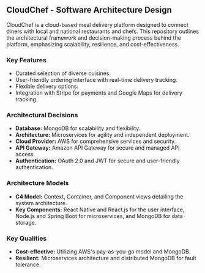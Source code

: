 ## CloudChef - Software Architecture Design

CloudChef is a cloud-based meal delivery platform designed to connect diners with local and national restaurants and chefs. This repository outlines the architectural framework and decision-making process behind the platform, emphasizing scalability, resilience, and cost-effectiveness.

### Key Features
- Curated selection of diverse cuisines.
- User-friendly ordering interface with real-time delivery tracking.
- Flexible delivery options.
- Integration with Stripe for payments and Google Maps for delivery tracking.

### Architectural Decisions
- **Database:** MongoDB for scalability and flexibility.
- **Architecture:** Microservices for agility and independent deployment.
- **Cloud Provider:** AWS for comprehensive services and security.
- **API Gateway:** Amazon API Gateway for secure and managed API access.
- **Authentication:** OAuth 2.0 and JWT for secure and user-friendly authentication.

### Architecture Models
- **C4 Model:** Context, Container, and Component views detailing the system architecture.
- **Key Components:** React Native and React.js for the user interface, Node.js and Spring Boot for microservices, and MongoDB for data storage.

### Key Qualities
- **Cost-effective:** Utilizing AWS's pay-as-you-go model and MongoDB.
- **Resilient:** Microservices architecture and distributed MongoDB for fault tolerance.
